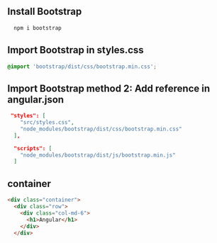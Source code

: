 ## Install Bootstrap

```bash
  npm i bootstrap
```

## Import Bootstrap in styles.css

```css
@import 'bootstrap/dist/css/bootstrap.min.css';
```

## Import Bootstrap method 2: Add reference in angular.json

```json
 "styles": [
    "src/styles.css",
    "node_modules/bootstrap/dist/css/bootstrap.min.css"
  ],

  "scripts": [
    "node_modules/bootstrap/dist/js/bootstrap.min.js"
  ]
```

## container

```html
<div class="container">
  <div class="row">
    <div class="col-md-6">
      <h1>Angular</h1>
    </div>
  </div>
```
